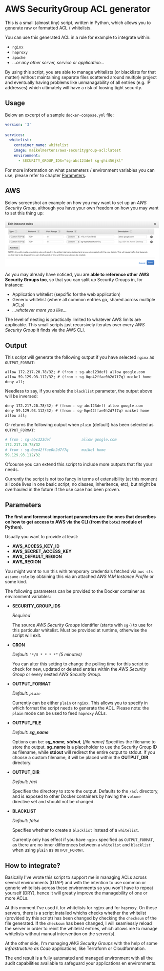 # AWS SecurityGroup ACL generator

This is a small (almost tiny) script, written in Python, which allows you to generate raw or formatted ACL / whitelists.

You can use this generated ACL in a rule for example to integrate within:

- `nginx`
- `haproxy`
- `apache`
- _…or any other server, service or application…_

By using this script, you are able to manage whitelists (or blacklists for that matter) without maintaining separate files scattered around multiple project and eventually having problems like unmanagability of all entries (e.g. IP addresses) which ultimately will have a risk of loosing tight security.

## Usage

Below an excerpt of a sample `docker-compose.yml` file:

```yaml
version: '3'

services:
  whitelist:
    container_name: whitelist
    image: maikelmertens/aws-securitygroup-acl:latest
    environment:
      - SECURITY_GROUP_IDS="sg-abc123def sg-ghi456jkl"
```

For more information on what parameters / environment variables you can use, please refer to chapter [Parameters](#Parameters).

## AWS

Below screenshot an example on how you may want to set up an _AWS Security Group_, although you have your own freedom on how you may want to set this thing up:

![AWS Security Group](images/security-group.png)

As you may already have noticed, you are **able to reference other AWS Security Groups too**, so that you can split up Security Groups in, for instance:

- Application whitelist (sepcific for the web application)
- Generic whitelist (where all common entries go, shared across multiple ACLs)
- _…whatever more you like…_

The level of nesting is practically limited to whatever AWS limits are applicable. This small scripts just recursively iterates over every _AWS Security Group_ it finds via the AWS CLI.

## Output

This script will generate the following output if you have selected `nginx` as `OUTPUT_FORMAT`:

```nginx
allow 172.217.20.78/32; # (from : sg-abc123def) allow google.com
allow 59.129.93.112/32; # (from : sg-0qe42ffae0h2d7f7q) maikel home
deny all;
```

Needless to say, if you enable the `blacklist` parameter, the output above will be inversed:

```nginx
deny 172.217.20.78/32; # (from : sg-abc123def) allow google.com
deny 59.129.93.112/32; # (from : sg-0qe42ffae0h2d7f7q) maikel home
allow all;
```


Or returns the following output when `plain` (default) has been selected as `OUTPUT_FORMAT`:

```pl
# from : sg-abc123def              allow google.com
172.217.20.78/32
# from : sg-0qe42ffae0h2d7f7q      maikel home
59.129.93.112/32
```

Ofcourse you can extend this script to include more outputs that fits your needs.

Currently the script is not too fancy in terms of extensibility (at this moment all code lives in one basic script, no classes, inheritence, etc), but might be overhauled in the future if the use case has been proven.

## Parameters

**The first and foremost important parameters are the ones that describes on how to get access to AWS via the CLI (from the `boto3` module of Python).**

Usually you want to provide at least:

- **AWS_ACCESS_KEY_ID**
- **AWS_SECRET_ACCESS_KEY**
- **AWS_DEFAULT_REGION**
- **AWS_REGION**

You might want to run this with temporary credentials fetched via `aws sts assume-role` by obtaining this via an attached _AWS IAM Instance Profile_ or some kind.

The following parameters can be provided to the Docker container as environment variables:

- **SECURITY_GROUP_IDS**

  _Required_

  The source _AWS Security Groups_ identifier (starts with `sg-`) to use for this particular whitelist.
  Must be provided at runtime, otherwise the script will exit.

- **CRON**

  _Default: `"*/5 * * * *"` (5 minutes)_

  You can alter this setting to change the polling time for this script to check for new, updated or deleted entries within the _AWS Security Group_ or every nested _AWS Security Group_.

- **OUTPUT_FORMAT**

  _Default: `plain`_

  Currently can be either `plain` or `nginx`.
  This allows you to specify in which format the script needs to generate the ACL.
  Please note: the `plain` mode can be used to feed `haproxy` ACLs.

- **OUTPUT_FILE**

  _Default: **sg_name**_

  Options can be: _**sg_name**, **stdout**, [file name]_
  Specifies the filename to store the output. **sg_name** is a placeholder to use the Security Group ID as filename, while **stdout** will redirect the entire output to stdout. If you choose a custom filename, it will be placed within the **OUTPUT_DIR** directory.

- **OUTPUT_DIR**

  _Default: /acl_

  Specifies the directory to store the output. Defaults to the `/acl` directory, and is exposed to other Docker containers by having the `volume` directive set and should not be changed.

- **BLACKLIST**

  _Default: false_

  Specifies whether to create a `blacklist` instead of a `whitelist`.

  Currently only has effect if you have `nginx` specified as `OUTPUT_FORMAT`, as there are no inner differences between a `whitelist` and `blacklist` when using `plain` as `OUTPUT_FORMAT`.


## How to integrate?

Basically I've wrote this script to support me in managing ACLs across several environments (DTAP) and with the intention to use common or generic whitelists across these environments so you won't have to repeat yourself (DRY), hence it will greatly improve the managebility of one or more ACLs.

At this moment I've used it for whitelists for `nginx` and for `haproxy`.
On these servers, there is a script installed whichs checks whether the whitelist (provided by this script) has been changed by checking the `checksum` of the file generated. If the `checksum` has been changed, I will seamlessly reload the server in order to reinit the whitelist entries, which allows me to manage whitelists without manual intervention on the server(s).

At the other side, I'm managing _AWS Security Groups_ with the help of some _Infrastructure as Code_ applications, like Terraform or Cloudformation.

The end result is a fully automated and managed environment with all the audit capabilities available to safeguard your applications en environments.
